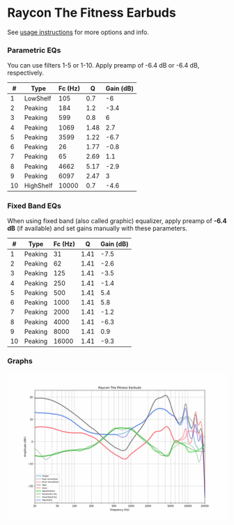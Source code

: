 # Raycon The Fitness Earbuds
See [usage instructions](https://github.com/jaakkopasanen/AutoEq#usage) for more options and info.

### Parametric EQs
You can use filters 1-5 or 1-10. Apply preamp of -6.4 dB or -6.4 dB, respectively.

|   # | Type      |   Fc (Hz) |    Q |   Gain (dB) |
|-----|-----------|-----------|------|-------------|
|   1 | LowShelf  |       105 | 0.7  |        -6   |
|   2 | Peaking   |       184 | 1.2  |        -3.4 |
|   3 | Peaking   |       599 | 0.8  |         6   |
|   4 | Peaking   |      1069 | 1.48 |         2.7 |
|   5 | Peaking   |      3599 | 1.22 |        -6.7 |
|   6 | Peaking   |        26 | 1.77 |        -0.8 |
|   7 | Peaking   |        65 | 2.69 |         1.1 |
|   8 | Peaking   |      4662 | 5.17 |        -2.9 |
|   9 | Peaking   |      6097 | 2.47 |         3   |
|  10 | HighShelf |     10000 | 0.7  |        -4.6 |

### Fixed Band EQs
When using fixed band (also called graphic) equalizer, apply preamp of **-6.4 dB** (if available) and set gains manually with these parameters.

|   # | Type    |   Fc (Hz) |    Q |   Gain (dB) |
|-----|---------|-----------|------|-------------|
|   1 | Peaking |        31 | 1.41 |        -7.5 |
|   2 | Peaking |        62 | 1.41 |        -2.6 |
|   3 | Peaking |       125 | 1.41 |        -3.5 |
|   4 | Peaking |       250 | 1.41 |        -1.4 |
|   5 | Peaking |       500 | 1.41 |         5.4 |
|   6 | Peaking |      1000 | 1.41 |         5.8 |
|   7 | Peaking |      2000 | 1.41 |        -1.2 |
|   8 | Peaking |      4000 | 1.41 |        -6.3 |
|   9 | Peaking |      8000 | 1.41 |         0.9 |
|  10 | Peaking |     16000 | 1.41 |        -9.3 |

### Graphs
![](./Raycon%20The%20Fitness%20Earbuds.png)
